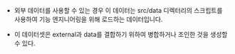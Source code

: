 - 외부 데이터를 사용할 수 있는 경우 이 데이터는 src/data 디렉터리의 스크립트를 사용하여 기능 엔지니어링을 위해       로드하는 데이터입니다. 
 
 - 이 데이터셋은 external과 data를 결합하기 위하여 병합하거나 조인한 것을 생성할 수 있다.
